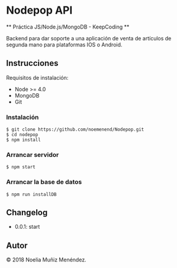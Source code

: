# Nodepop API

** Práctica JS/Node.js/MongoDB - KeepCoding **

Backend para dar soporte a una aplicación de venta de artículos de segunda mano para plataformas IOS o Android.

## Instrucciones

Requisitos de instalación:

- Node >= 4.0
- MongoDB
- Git

### Instalación

	$ git clone https://github.com/noemenend/Nodepop.git
	$ cd nodepop
	$ npm install
      
### Arrancar servidor
	$ npm start
      
### Arrancar la base de datos
	$ npm run installDB

## Changelog

* 0.0.1: start

      
## Autor

&copy; 2018 Noelia Muñiz Menéndez.
